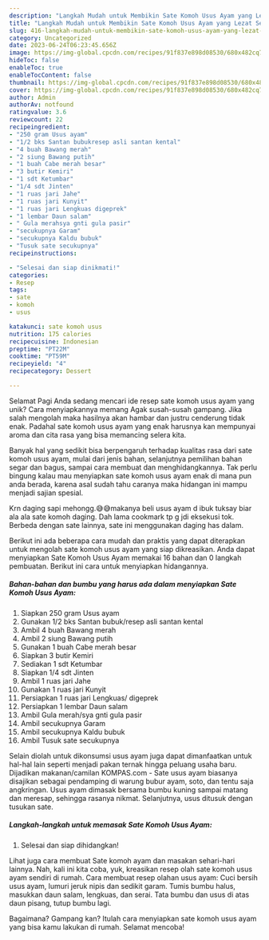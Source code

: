 ```yaml
---
description: "Langkah Mudah untuk Membikin Sate Komoh Usus Ayam yang Lezat Sekali, Enak"
title: "Langkah Mudah untuk Membikin Sate Komoh Usus Ayam yang Lezat Sekali, Enak"
slug: 416-langkah-mudah-untuk-membikin-sate-komoh-usus-ayam-yang-lezat-sekali-enak
category: Uncategorized
date: 2023-06-24T06:23:45.656Z
image: https://img-global.cpcdn.com/recipes/91f837e898d08530/680x482cq70/sate-komoh-usus-ayam-foto-resep-utama.jpg
hideToc: false
enableToc: true
enableTocContent: false
thumbnail: https://img-global.cpcdn.com/recipes/91f837e898d08530/680x482cq70/sate-komoh-usus-ayam-foto-resep-utama.jpg
cover: https://img-global.cpcdn.com/recipes/91f837e898d08530/680x482cq70/sate-komoh-usus-ayam-foto-resep-utama.jpg
author: Admin
authorAv: notfound
ratingvalue: 3.6
reviewcount: 22
recipeingredient:
- "250 gram Usus ayam"
- "1/2 bks Santan bubukresep asli santan kental"
- "4 buah Bawang merah"
- "2 siung Bawang putih"
- "1 buah Cabe merah besar"
- "3 butir Kemiri"
- "1 sdt Ketumbar"
- "1/4 sdt Jinten"
- "1 ruas jari Jahe"
- "1 ruas jari Kunyit"
- "1 ruas jari Lengkuas digeprek"
- "1 lembar Daun salam"
- " Gula merahsya gnti gula pasir"
- "secukupnya Garam"
- "secukupnya Kaldu bubuk"
- "Tusuk sate secukupnya"
recipeinstructions:

- "Selesai dan siap dinikmati!"
categories:
- Resep
tags:
- sate
- komoh
- usus

katakunci: sate komoh usus 
nutrition: 175 calories
recipecuisine: Indonesian
preptime: "PT22M"
cooktime: "PT59M"
recipeyield: "4"
recipecategory: Dessert

---
```



Selamat Pagi Anda sedang mencari ide resep sate komoh usus ayam yang unik? Cara menyiapkannya memang Agak susah-susah gampang. Jika salah mengolah maka hasilnya akan hambar dan justru cenderung tidak enak. Padahal sate komoh usus ayam yang enak harusnya kan mempunyai aroma dan cita rasa yang bisa memancing selera kita.


Banyak hal yang sedikit bisa berpengaruh terhadap kualitas rasa dari sate komoh usus ayam, mulai dari jenis bahan, selanjutnya pemilihan bahan segar dan bagus, sampai cara membuat dan menghidangkannya. Tak perlu bingung kalau mau menyiapkan sate komoh usus ayam enak di mana pun anda berada, karena asal sudah tahu caranya maka hidangan ini mampu menjadi sajian spesial.

Krn daging sapi mehongg.😅😅makanya beli usus ayam d ibuk tuksay biar ala ala sate komoh daging. Dah lama cookmark tp g jdi eksekusi tok. Berbeda dengan sate lainnya, sate ini menggunakan daging has dalam.


Berikut ini ada beberapa cara mudah dan praktis yang dapat diterapkan untuk mengolah sate komoh usus ayam yang siap dikreasikan. Anda dapat menyiapkan Sate Komoh Usus Ayam memakai 16 bahan dan 0 langkah pembuatan. Berikut ini cara untuk menyiapkan hidangannya.

<!--inarticleads1-->

##### Bahan-bahan dan bumbu yang harus ada dalam menyiapkan Sate Komoh Usus Ayam:

1. Siapkan 250 gram Usus ayam
1. Gunakan 1/2 bks Santan bubuk/resep asli santan kental
1. Ambil 4 buah Bawang merah
1. Ambil 2 siung Bawang putih
1. Gunakan 1 buah Cabe merah besar
1. Siapkan 3 butir Kemiri
1. Sediakan 1 sdt Ketumbar
1. Siapkan 1/4 sdt Jinten
1. Ambil 1 ruas jari Jahe
1. Gunakan 1 ruas jari Kunyit
1. Persiapkan 1 ruas jari Lengkuas/ digeprek
1. Persiapkan 1 lembar Daun salam
1. Ambil  Gula merah/sya gnti gula pasir
1. Ambil secukupnya Garam
1. Ambil secukupnya Kaldu bubuk
1. Ambil Tusuk sate secukupnya


Selain diolah untuk dikonsumsi usus ayam juga dapat dimanfaatkan untuk hal-hal lain seperti menjadi pakan ternak hingga peluang usaha baru. Dijadikan makanan/camilan KOMPAS.com - Sate usus ayam biasanya disajikan sebagai pendamping di warung bubur ayam, soto, dan tentu saja angkringan. Usus ayam dimasak bersama bumbu kuning sampai matang dan meresap, sehingga rasanya nikmat. Selanjutnya, usus ditusuk dengan tusukan sate. 

<!--inarticleads2-->

##### Langkah-langkah untuk memasak Sate Komoh Usus Ayam:


1. Selesai dan siap dihidangkan!

Lihat juga cara membuat Sate komoh ayam dan masakan sehari-hari lainnya. Nah, kali ini kita coba, yuk, kreasikan resep olah sate komoh usus ayam sendiri di rumah. Cara membuat resep olahan usus ayam: Cuci bersih usus ayam, lumuri jeruk nipis dan sedikit garam. Tumis bumbu halus, masukkan daun salam, lengkuas, dan serai. Tata bumbu dan usus di atas daun pisang, tutup bumbu lagi. 

Bagaimana? Gampang kan? Itulah cara menyiapkan sate komoh usus ayam yang bisa kamu lakukan di rumah. Selamat mencoba!
